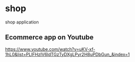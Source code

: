 # shop

shop application

## Ecommerce app on Youtube
https://www.youtube.com/watch?v=uKV-xf-1hL0&list=PLlFHzIV6ldTGzTyDXgLPyr2H8uPDbGun_&index=1
